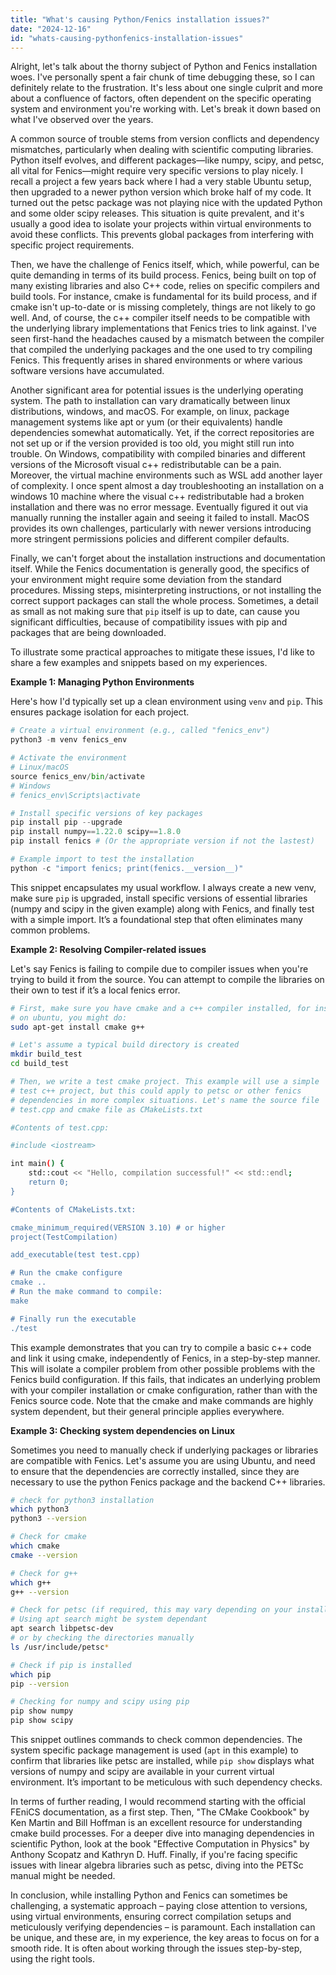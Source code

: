 ```yaml
---
title: "What's causing Python/Fenics installation issues?"
date: "2024-12-16"
id: "whats-causing-pythonfenics-installation-issues"
---
```


Alright, let's talk about the thorny subject of Python and Fenics installation woes. I've personally spent a fair chunk of time debugging these, so I can definitely relate to the frustration. It's less about one single culprit and more about a confluence of factors, often dependent on the specific operating system and environment you're working with. Let's break it down based on what I've observed over the years.

A common source of trouble stems from version conflicts and dependency mismatches, particularly when dealing with scientific computing libraries. Python itself evolves, and different packages—like numpy, scipy, and petsc, all vital for Fenics—might require very specific versions to play nicely. I recall a project a few years back where I had a very stable Ubuntu setup, then upgraded to a newer python version which broke half of my code. It turned out the petsc package was not playing nice with the updated Python and some older scipy releases. This situation is quite prevalent, and it's usually a good idea to isolate your projects within virtual environments to avoid these conflicts. This prevents global packages from interfering with specific project requirements.

Then, we have the challenge of Fenics itself, which, while powerful, can be quite demanding in terms of its build process. Fenics, being built on top of many existing libraries and also C++ code, relies on specific compilers and build tools. For instance, cmake is fundamental for its build process, and if cmake isn't up-to-date or is missing completely, things are not likely to go well. And, of course, the c++ compiler itself needs to be compatible with the underlying library implementations that Fenics tries to link against. I've seen first-hand the headaches caused by a mismatch between the compiler that compiled the underlying packages and the one used to try compiling Fenics. This frequently arises in shared environments or where various software versions have accumulated.

Another significant area for potential issues is the underlying operating system. The path to installation can vary dramatically between linux distributions, windows, and macOS. For example, on linux, package management systems like apt or yum (or their equivalents) handle dependencies somewhat automatically. Yet, if the correct repositories are not set up or if the version provided is too old, you might still run into trouble. On Windows, compatibility with compiled binaries and different versions of the Microsoft visual c++ redistributable can be a pain. Moreover, the virtual machine environments such as WSL add another layer of complexity. I once spent almost a day troubleshooting an installation on a windows 10 machine where the visual c++ redistributable had a broken installation and there was no error message. Eventually figured it out via manually running the installer again and seeing it failed to install. MacOS provides its own challenges, particularly with newer versions introducing more stringent permissions policies and different compiler defaults.

Finally, we can't forget about the installation instructions and documentation itself. While the Fenics documentation is generally good, the specifics of your environment might require some deviation from the standard procedures. Missing steps, misinterpreting instructions, or not installing the correct support packages can stall the whole process. Sometimes, a detail as small as not making sure that `pip` itself is up to date, can cause you significant difficulties, because of compatibility issues with pip and packages that are being downloaded.

To illustrate some practical approaches to mitigate these issues, I'd like to share a few examples and snippets based on my experiences.

**Example 1: Managing Python Environments**

Here's how I'd typically set up a clean environment using `venv` and `pip`. This ensures package isolation for each project.

```python
# Create a virtual environment (e.g., called "fenics_env")
python3 -m venv fenics_env

# Activate the environment
# Linux/macOS
source fenics_env/bin/activate
# Windows
# fenics_env\Scripts\activate

# Install specific versions of key packages
pip install pip --upgrade
pip install numpy==1.22.0 scipy==1.8.0
pip install fenics # (Or the appropriate version if not the lastest)

# Example import to test the installation
python -c "import fenics; print(fenics.__version__)"
```

This snippet encapsulates my usual workflow. I always create a new venv, make sure `pip` is upgraded, install specific versions of essential libraries (numpy and scipy in the given example) along with Fenics, and finally test with a simple import. It’s a foundational step that often eliminates many common problems.

**Example 2: Resolving Compiler-related issues**

Let's say Fenics is failing to compile due to compiler issues when you're trying to build it from the source. You can attempt to compile the libraries on their own to test if it’s a local fenics error.

```bash
# First, make sure you have cmake and a c++ compiler installed, for instance:
# on ubuntu, you might do:
sudo apt-get install cmake g++

# Let's assume a typical build directory is created
mkdir build_test
cd build_test

# Then, we write a test cmake project. This example will use a simple
# test c++ project, but this could apply to petsc or other fenics
# dependencies in more complex situations. Let's name the source file
# test.cpp and cmake file as CMakeLists.txt

#Contents of test.cpp:

#include <iostream>

int main() {
    std::cout << "Hello, compilation successful!" << std::endl;
    return 0;
}

#Contents of CMakeLists.txt:

cmake_minimum_required(VERSION 3.10) # or higher
project(TestCompilation)

add_executable(test test.cpp)

# Run the cmake configure
cmake ..
# Run the make command to compile:
make

# Finally run the executable
./test
```

This example demonstrates that you can try to compile a basic c++ code and link it using cmake, independently of Fenics, in a step-by-step manner. This will isolate a compiler problem from other possible problems with the Fenics build configuration. If this fails, that indicates an underlying problem with your compiler installation or cmake configuration, rather than with the Fenics source code. Note that the cmake and make commands are highly system dependent, but their general principle applies everywhere.

**Example 3: Checking system dependencies on Linux**

Sometimes you need to manually check if underlying packages or libraries are compatible with Fenics. Let's assume you are using Ubuntu, and need to ensure that the dependencies are correctly installed, since they are necessary to use the python Fenics package and the backend C++ libraries.

```bash
# check for python3 installation
which python3
python3 --version

# Check for cmake
which cmake
cmake --version

# Check for g++
which g++
g++ --version

# Check for petsc (if required, this may vary depending on your installation)
# Using apt search might be system dependant
apt search libpetsc-dev
# or by checking the directories manually
ls /usr/include/petsc*

# Check if pip is installed
which pip
pip --version

# Checking for numpy and scipy using pip
pip show numpy
pip show scipy
```

This snippet outlines commands to check common dependencies. The system specific package management is used (`apt` in this example) to confirm that libraries like petsc are installed, while `pip show` displays what versions of numpy and scipy are available in your current virtual environment. It’s important to be meticulous with such dependency checks.

In terms of further reading, I would recommend starting with the official FEniCS documentation, as a first step. Then, "The CMake Cookbook" by Ken Martin and Bill Hoffman is an excellent resource for understanding cmake build processes. For a deeper dive into managing dependencies in scientific Python, look at the book "Effective Computation in Physics" by Anthony Scopatz and Kathryn D. Huff. Finally, if you're facing specific issues with linear algebra libraries such as petsc, diving into the PETSc manual might be needed.

In conclusion, while installing Python and Fenics can sometimes be challenging, a systematic approach – paying close attention to versions, using virtual environments, ensuring correct compilation setups and meticulously verifying dependencies – is paramount. Each installation can be unique, and these are, in my experience, the key areas to focus on for a smooth ride. It is often about working through the issues step-by-step, using the right tools.
